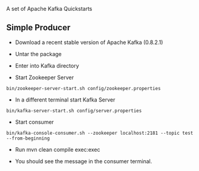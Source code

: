 A set of Apache Kafka Quickstarts

## Simple Producer

- Download a recent stable version of Apache Kafka (0.8.2.1)

- Untar the package

- Enter into Kafka directory

- Start Zookeeper Server

```
bin/zookeeper-server-start.sh config/zookeeper.properties
```

- In a different terminal start Kafka Server

```
bin/kafka-server-start.sh config/server.properties
```

- Start consumer

```
bin/kafka-console-consumer.sh --zookeeper localhost:2181 --topic test --from-beginning
```

- Run mvn clean compile exec:exec

- You should see the message in the consumer terminal.
